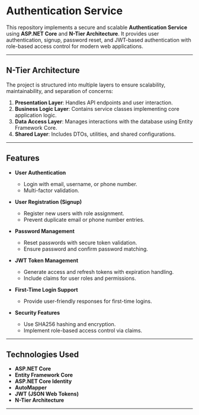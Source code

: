 # Authentication Service

This repository implements a secure and scalable **Authentication Service** using **ASP.NET Core** and **N-Tier Architecture**. It provides user authentication, signup, password reset, and JWT-based authentication with role-based access control for modern web applications.

---

## N-Tier Architecture

The project is structured into multiple layers to ensure scalability, maintainability, and separation of concerns:

1. **Presentation Layer**: Handles API endpoints and user interaction.
2. **Business Logic Layer**: Contains service classes implementing core application logic.
3. **Data Access Layer**: Manages interactions with the database using Entity Framework Core.
4. **Shared Layer**: Includes DTOs, utilities, and shared configurations.

---

## Features

- **User Authentication**  
  - Login with email, username, or phone number.  
  - Multi-factor validation.  

- **User Registration (Signup)**  
  - Register new users with role assignment.  
  - Prevent duplicate email or phone number entries.  

- **Password Management**  
  - Reset passwords with secure token validation.  
  - Ensure password and confirm password matching.

- **JWT Token Management**  
  - Generate access and refresh tokens with expiration handling.  
  - Include claims for user roles and permissions.

- **First-Time Login Support**  
  - Provide user-friendly responses for first-time logins.  

- **Security Features**  
  - Use SHA256 hashing and encryption.  
  - Implement role-based access control via claims.

---

## Technologies Used

- **ASP.NET Core**  
- **Entity Framework Core**  
- **ASP.NET Core Identity**  
- **AutoMapper**  
- **JWT (JSON Web Tokens)**  
- **N-Tier Architecture**

---
